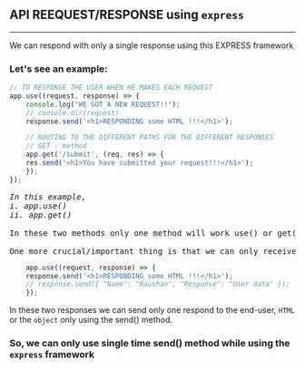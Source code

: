 ## API REEQUEST/RESPONSE using `express`
<hr>
We can respond with only a single response using this EXPRESS framework

### Let's see an example:
```js
// TO RESPONSE THE USER WHEN HE MAKES EACH REQUEST
app.use((request, response) => {
    console.log("WE GOT A NEW REQUEST!!");
    // console.dir(request)
    response.send('<h1>RESPONDING some HTML !!!</h1>');

    // ROUTING TO THE DIFFERENT PATHS FOR THE DIFFERENT RESPONSES
    // GET - method
    app.get('/submit', (req, res) => {
    res.send('<h1>You have submitted your request!!!</h1>');
    });
});
```

<pre><i>In this example,
i. app.use()
ii. app.get()
</i>
In these two methods only one method will work use() or get() only to handle API reequest/response.

One more crucial/important thing is that we can only receive/response one and only one request/respond at a time, respectively. such as:
</pre>
```js
    app.use((request, response) => {
    response.send('<h1>RESPONDING some HTML !!!</h1>');
    // response.send({ "Name": "Raushan", "Response": "User data" });
    });
```
In these two responses we can send only one respond to the end-user, `HTML` or the `object` only using the send() method.

### So, we can only use single time send() method while using the `express` framework